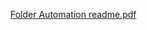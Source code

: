 [Folder Automation readme.pdf](https://github.com/amandavmonaco/Folder-Automation/files/12187365/Folder.Automation.readme.pdf)
